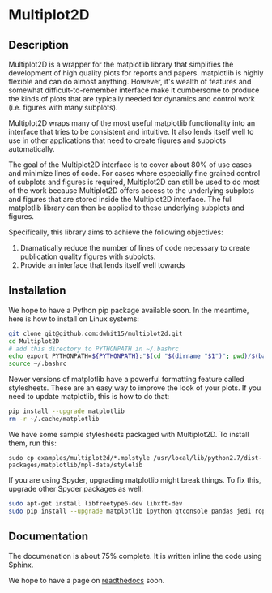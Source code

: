 # Multiplot2D

## Description

Multiplot2D is a wrapper for the matplotlib library that simplifies the development of high quality plots for reports and papers. matplotlib is highly flexible and can do almost anything. However, it's wealth of features and somewhat difficult-to-remember interface make it cumbersome to produce the kinds of plots that are typically needed for dynamics and control work (i.e. figures with many subplots).

Multiplot2D wraps many  of the most useful matplotlib functionality into an interface that tries to be consistent and intuitive. It also lends itself well to use in other applications that need to create figures and subplots automatically.


The goal of the Multiplot2D interface is to cover about 80% of use cases and minimize lines of code. For cases where especially fine grained control of subplots and figures is required, Multiplot2D can still be used to do most of the work because Multiplot2D offers access to the underlying subplots and figures that are stored inside the Multiplot2D interface. The full matplotlib library can then be applied to these underlying subplots and figures.

Specifically, this library aims to achieve the following objectives:
1. Dramatically reduce the number of lines of code necessary to create publication quality figures with subplots.
1. Provide an interface that lends itself well towards

## Installation

We hope to have a Python pip package available soon.
In the meantime, here is how to install on Linux systems:

```bash
git clone git@github.com:dwhit15/multiplot2d.git
cd Multiplot2D
# add this directory to PYTHONPATH in ~/.bashrc
echo export PYTHONPATH=${PYTHONPATH}:"$(cd "$(dirname "$1")"; pwd)/$(basename "$1")" >> ~/.bashrc
source ~/.bashrc
```

Newer versions of matplotlib have a powerful formatting feature called stylesheets.
These are an easy way to improve the look of your plots.
If you need to update matplotlib, this is how to do that:
```bash
pip install --upgrade matplotlib
rm -r ~/.cache/matplotlib
```

We have some sample stylesheets packaged with Multiplot2D.
To install them, run this:
```
sudo cp examples/multiplot2d/*.mplstyle /usr/local/lib/python2.7/dist-packages/matplotlib/mpl-data/stylelib
```

If you are using Spyder, upgrading matplotlib might break things.
To fix this, upgrade other Spyder packages as well:
```bash
sudo apt-get install libfreetype6-dev libxft-dev
sudo pip install --upgrade matplotlib ipython qtconsole pandas jedi rope
```

## Documentation

The documenation is about 75% complete.
It is written inline the code using Sphinx.

We hope to have a page on [readthedocs](https://readthedocs.org/) soon.

